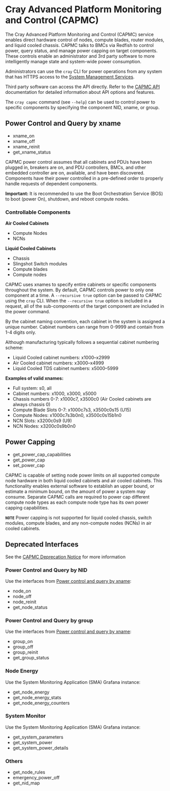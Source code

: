 # Cray Advanced Platform Monitoring and Control (CAPMC)

The Cray Advanced Platform Monitoring and Control (CAPMC) service enables
direct hardware control of nodes, compute blades, router modules, and liquid
cooled chassis. CAPMC talks to BMCs via Redfish to control power, query status,
and manage power capping on target components. These controls enable an
administrator and 3rd party software to more intelligently manage state and
system-wide power consumption.

Administrators can use the `cray` CLI for power operations from any system that
has HTTPS access to the
[System Management Services](../network/Access_to_System_Management_Services.md).

Third party software can access the API directly. Refer to the
[CAPMC API](https://github.com/Cray-HPE/hms-capmc/blob/v1.31.0/api/swagger.yaml)
documentation for detailed information about API options and features.

The `cray capmc` command (see `--help`) can be used to control power to
specific components by specifying the component NID, xname, or group.

## Power Control and Query by xname
- xname_on
- xname_off
- xname_reinit
- get_xname_status

CAPMC power control assumes that all cabinets and PDUs have been plugged in,
breakers are on, and PDU controllers, BMCs, and other embedded controller are
on, available, and have been discovered. Components have their power controlled
in a pre-defined order to properly handle requests of dependent components.

**Important:** It is recommended to use the Boot Orchestration Service (BOS) to
boot (power On), shutdown, and reboot compute nodes.

### Controllable Components
**Air Cooled Cabinets**
- Compute Nodes
- NCNs

**Liquid Cooled Cabinets**
- Chassis
- Slingshot Switch modules
- Compute blades
- Compute nodes

CAPMC uses xnames to specify entire cabinets or specific components throughout
the system. By default, CAPMC controls power to only one component at a time. A
`--recursive true` option can be passed to CAPMC using the `cray` CLI. When the
`--recursive true` option is included in a request, all of the sub-components of
the target component are included in the power command.

By the cabinet naming convention, each cabinet in the system is assigned a
unique number. Cabinet numbers can range from 0-9999 and contain from 1-4 digits
only.

Although manufacturing typically follows a sequential cabinet numbering scheme:
- Liquid Cooled cabinet numbers: x1000–x2999
- Air Cooled cabinet numbers: x3000–x4999
- Liquid Cooled TDS cabinet numbers: x5000–5999

**Examples of valid xnames:**
- Full system: s0, all
- Cabinet numbers: x1000, x3000, x5000
- Chassis numbers 0-7: x1000c7, x3500c0 (Air Cooled cabinets are always
chassis 0)
- Compute Blade Slots 0-7: x1000c7s3, x3500c0s15 (U15)
- Compute Nodes: x1000c7s3b0n0, x3500c0s15b1n0
- NCN Slots: x3200c0s9 (U9)
- NCN Nodes: x3200c0s9b0n0

## Power Capping
- get_power_cap_capabilities
- get_power_cap
- set_power_cap

CAPMC is capable of setting node power limits on all supported compute node
hardware in both liquid cooled cabinets and air cooled cabinets. This
functionality enables external software to establish an upper bound, or estimate
a minimum bound, on the amount of power a system may consume. Separate CAPMC
calls are required to power cap different compute node types as each compute
node type has its own power capping capabilities.

**`NOTE`** Power capping is not supported for liquid cooled chassis, switch
modules, compute blades, and any non-compute nodes (NCNs) in air cooled
cabinets.

## Deprecated Interfaces
See the [CAPMC Deprecation Notice](../../introduction/CAPMC_deprecation.md) for
more information

### Power Control and Query by NID
Use the interfaces from [Power control and query by xname](#power-control-and-query-by-xname):
- node_on
- node_off
- node_reinit
- get_node_status

### Power Control and Query by group
Use the interfaces from [Power control and query by xname](#power-control-and-query-by-xname):
- group_on
- group_off
- group_reinit
- get_group_status

### Node Energy
Use the System Monitoring Application (SMA) Grafana instance:
- get_node_energy
- get_node_energy_stats
- get_node_energy_counters

### System Monitor
Use the System Monitoring Application (SMA) Grafana instance:
- get_system_parameters
- get_system_power
- get_system_power_details

### Others
- get_node_rules
- emergency_power_off
- get_nid_map
